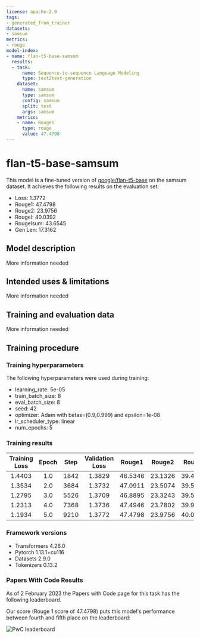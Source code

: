 ```yaml
---
license: apache-2.0
tags:
- generated_from_trainer
datasets:
- samsum
metrics:
- rouge
model-index:
- name: flan-t5-base-samsum
  results:
  - task:
      name: Sequence-to-sequence Language Modeling
      type: text2text-generation
    dataset:
      name: samsum
      type: samsum
      config: samsum
      split: test
      args: samsum
    metrics:
    - name: Rouge1
      type: rouge
      value: 47.4798
---
```


<!-- This model card has been generated automatically according to the information the Trainer had access to. You
should probably proofread and complete it, then remove this comment. -->

# flan-t5-base-samsum

This model is a fine-tuned version of [google/flan-t5-base](https://huggingface.co/google/flan-t5-base) on the samsum dataset.
It achieves the following results on the evaluation set:
- Loss: 1.3772
- Rouge1: 47.4798
- Rouge2: 23.9756
- Rougel: 40.0392
- Rougelsum: 43.6545
- Gen Len: 17.3162

## Model description

More information needed

## Intended uses & limitations

More information needed

## Training and evaluation data

More information needed

## Training procedure

### Training hyperparameters

The following hyperparameters were used during training:
- learning_rate: 5e-05
- train_batch_size: 8
- eval_batch_size: 8
- seed: 42
- optimizer: Adam with betas=(0.9,0.999) and epsilon=1e-08
- lr_scheduler_type: linear
- num_epochs: 5

### Training results

| Training Loss | Epoch | Step | Validation Loss | Rouge1  | Rouge2  | Rougel  | Rougelsum | Gen Len |
|:-------------:|:-----:|:----:|:---------------:|:-------:|:-------:|:-------:|:---------:|:-------:|
| 1.4403        | 1.0   | 1842 | 1.3829          | 46.5346 | 23.1326 | 39.4401 | 42.8272   | 17.0977 |
| 1.3534        | 2.0   | 3684 | 1.3732          | 47.0911 | 23.5074 | 39.5951 | 43.2279   | 17.4554 |
| 1.2795        | 3.0   | 5526 | 1.3709          | 46.8895 | 23.3243 | 39.5909 | 43.1286   | 17.2027 |
| 1.2313        | 4.0   | 7368 | 1.3736          | 47.4946 | 23.7802 | 39.9999 | 43.5903   | 17.2198 |
| 1.1934        | 5.0   | 9210 | 1.3772          | 47.4798 | 23.9756 | 40.0392 | 43.6545   | 17.3162 |


### Framework versions

- Transformers 4.26.0
- Pytorch 1.13.1+cu116
- Datasets 2.9.0
- Tokenizers 0.13.2

### Papers With Code Results

As of 2 February 2023 the Papers with Code page for this task has the following leaderboard.

Our score (Rouge 1 score of 47.4798) puts this model's performance between fourth and fifth place on the leaderboard:


![PwC leaderboard](https://i.imgur.com/Nea77uL.jpg)


